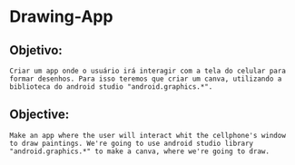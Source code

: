 # Drawing-App

## Objetivo:
    
    Criar um app onde o usuário irá interagir com a tela do celular para formar desenhos. Para isso teremos que criar um canva, utilizando a biblioteca do android studio "android.graphics.*".

## Objective:
    
    Make an app where the user will interact whit the cellphone's window to draw paintings. We're going to use android studio library "android.graphics.*" to make a canva, where we're going to draw.

